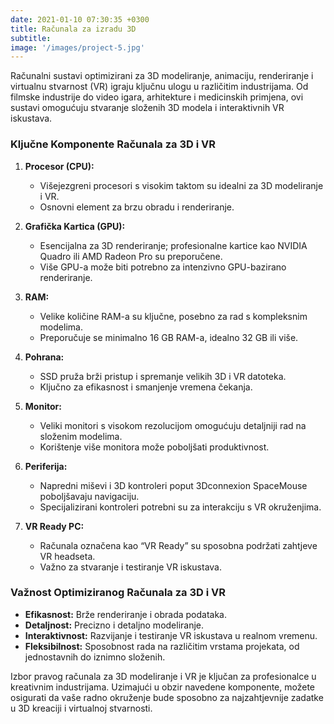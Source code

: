 ```yaml
---
date: 2021-01-10 07:30:35 +0300
title: Računala za izradu 3D
subtitle: 
image: '/images/project-5.jpg'
---
```


Računalni sustavi optimizirani za 3D modeliranje, animaciju, renderiranje i virtualnu stvarnost (VR) igraju ključnu ulogu u različitim industrijama. Od filmske industrije do video igara, arhitekture i medicinskih primjena, ovi sustavi omogućuju stvaranje složenih 3D modela i interaktivnih VR iskustava.

### Ključne Komponente Računala za 3D i VR
1. **Procesor (CPU):**
    - Višejezgreni procesori s visokim taktom su idealni za 3D modeliranje i VR.
    - Osnovni element za brzu obradu i renderiranje.

2. **Grafička Kartica (GPU):**
    - Esencijalna za 3D renderiranje; profesionalne kartice kao NVIDIA Quadro ili AMD Radeon Pro su preporučene.
    - Više GPU-a može biti potrebno za intenzivno GPU-bazirano renderiranje.

3. **RAM:**
    - Velike količine RAM-a su ključne, posebno za rad s kompleksnim modelima.
    - Preporučuje se minimalno 16 GB RAM-a, idealno 32 GB ili više.

4. **Pohrana:**
    - SSD pruža brži pristup i spremanje velikih 3D i VR datoteka.
    - Ključno za efikasnost i smanjenje vremena čekanja.

5. **Monitor:**
    - Veliki monitori s visokom rezolucijom omogućuju detaljniji rad na složenim modelima.
    - Korištenje više monitora može poboljšati produktivnost.

6. **Periferija:**
    - Napredni miševi i 3D kontroleri poput 3Dconnexion SpaceMouse poboljšavaju navigaciju.
    - Specijalizirani kontroleri potrebni su za interakciju s VR okruženjima.

7. **VR Ready PC:**
    - Računala označena kao “VR Ready” su sposobna podržati zahtjeve VR headseta.
    - Važno za stvaranje i testiranje VR iskustava.

### Važnost Optimiziranog Računala za 3D i VR
- **Efikasnost:** Brže renderiranje i obrada podataka.
- **Detaljnost:** Precizno i detaljno modeliranje.
- **Interaktivnost:** Razvijanje i testiranje VR iskustava u realnom vremenu.
- **Fleksibilnost:** Sposobnost rada na različitim vrstama projekata, od jednostavnih do iznimno složenih.

Izbor pravog računala za 3D modeliranje i VR je ključan za profesionalce u kreativnim industrijama. Uzimajući u obzir navedene komponente, možete osigurati da vaše radno okruženje bude sposobno za najzahtjevnije zadatke u 3D kreaciji i virtualnoj stvarnosti.